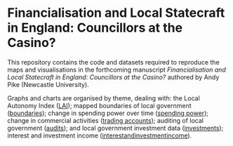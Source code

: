 # Financialisation and Local Statecraft in England: Councillors at the Casino?

This repository contains the code and datasets required to reproduce the maps and visualisations in the forthcoming manuscript *Financialisation and Local Statecraft in England: Councillors at the Casino?* authored by Andy Pike (Newcastle University).

Graphs and charts are organised by theme, dealing with: the Local Autonomy Index ([LAI](https://github.com/CaitHRobinson/councillorsatthecasino/tree/main/lai)); mapped boundaries of local government ([boundaries](https://github.com/CaitHRobinson/councillorsatthecasino/tree/main/boundaries)); change in spending power over time ([spending power](https://github.com/CaitHRobinson/councillorsatthecasino/tree/main/spendingpower)); change in commercial activities ([trading accounts](https://github.com/CaitHRobinson/councillorsatthecasino/tree/main/tradingaccounts)); auditing of local government ([audits](https://github.com/CaitHRobinson/councillorsatthecasino/tree/main/audits)); and local government investment data ([investments](https://github.com/CaitHRobinson/councillorsatthecasino/tree/main/investment)); interest and investment income ([interestandinvestmentincome](https://github.com/CaitHRobinson/councillorsatthecasino/tree/main/interestandinvestmentincome)). 
